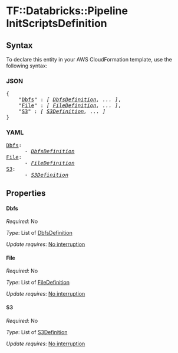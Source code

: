 # TF::Databricks::Pipeline InitScriptsDefinition

## Syntax

To declare this entity in your AWS CloudFormation template, use the following syntax:

### JSON

<pre>
{
    "<a href="#dbfs" title="Dbfs">Dbfs</a>" : <i>[ <a href="dbfsdefinition.md">DbfsDefinition</a>, ... ]</i>,
    "<a href="#file" title="File">File</a>" : <i>[ <a href="filedefinition.md">FileDefinition</a>, ... ]</i>,
    "<a href="#s3" title="S3">S3</a>" : <i>[ <a href="s3definition.md">S3Definition</a>, ... ]</i>
}
</pre>

### YAML

<pre>
<a href="#dbfs" title="Dbfs">Dbfs</a>: <i>
      - <a href="dbfsdefinition.md">DbfsDefinition</a></i>
<a href="#file" title="File">File</a>: <i>
      - <a href="filedefinition.md">FileDefinition</a></i>
<a href="#s3" title="S3">S3</a>: <i>
      - <a href="s3definition.md">S3Definition</a></i>
</pre>

## Properties

#### Dbfs

_Required_: No

_Type_: List of <a href="dbfsdefinition.md">DbfsDefinition</a>

_Update requires_: [No interruption](https://docs.aws.amazon.com/AWSCloudFormation/latest/UserGuide/using-cfn-updating-stacks-update-behaviors.html#update-no-interrupt)

#### File

_Required_: No

_Type_: List of <a href="filedefinition.md">FileDefinition</a>

_Update requires_: [No interruption](https://docs.aws.amazon.com/AWSCloudFormation/latest/UserGuide/using-cfn-updating-stacks-update-behaviors.html#update-no-interrupt)

#### S3

_Required_: No

_Type_: List of <a href="s3definition.md">S3Definition</a>

_Update requires_: [No interruption](https://docs.aws.amazon.com/AWSCloudFormation/latest/UserGuide/using-cfn-updating-stacks-update-behaviors.html#update-no-interrupt)

